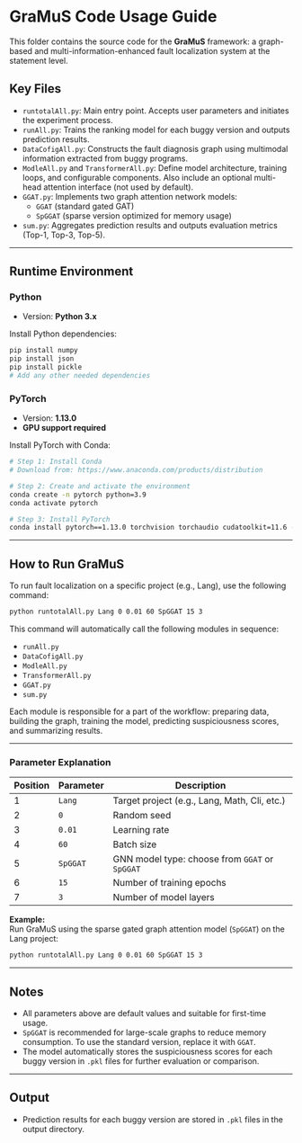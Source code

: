 # GraMuS Code Usage Guide

This folder contains the source code for the **GraMuS** framework: a graph-based and multi-information-enhanced fault localization system at the statement level.

## Key Files

- `runtotalAll.py`: Main entry point. Accepts user parameters and initiates the experiment process.
- `runAll.py`: Trains the ranking model for each buggy version and outputs prediction results.
- `DataCofigAll.py`: Constructs the fault diagnosis graph using multimodal information extracted from buggy programs.
- `ModleAll.py` and `TransformerAll.py`: Define model architecture, training loops, and configurable components. Also include an optional multi-head attention interface (not used by default).
- `GGAT.py`: Implements two graph attention network models:
  - `GGAT` (standard gated GAT)
  - `SpGGAT` (sparse version optimized for memory usage)
- `sum.py`: Aggregates prediction results and outputs evaluation metrics (Top-1, Top-3, Top-5).

---

## Runtime Environment

### Python
- Version: **Python 3.x**

Install Python dependencies:
```bash
pip install numpy
pip install json
pip install pickle
# Add any other needed dependencies
```

### PyTorch
- Version: **1.13.0**
- **GPU support required**

Install PyTorch with Conda:
```bash
# Step 1: Install Conda
# Download from: https://www.anaconda.com/products/distribution

# Step 2: Create and activate the environment
conda create -n pytorch python=3.9
conda activate pytorch

# Step 3: Install PyTorch
conda install pytorch==1.13.0 torchvision torchaudio cudatoolkit=11.6 -c pytorch
```

---

## How to Run GraMuS

To run fault localization on a specific project (e.g., Lang), use the following command:

```bash
python runtotalAll.py Lang 0 0.01 60 SpGGAT 15 3
```

This command will automatically call the following modules in sequence:

- `runAll.py`
- `DataCofigAll.py`
- `ModleAll.py`
- `TransformerAll.py`
- `GGAT.py`
- `sum.py`

Each module is responsible for a part of the workflow: preparing data, building the graph, training the model, predicting suspiciousness scores, and summarizing results.

---

###  Parameter Explanation

| Position | Parameter   | Description                                                             |
|----------|-------------|-------------------------------------------------------------------------|
| 1        | `Lang`      | Target project (e.g., Lang, Math, Cli, etc.)                            |
| 2        | `0`         | Random seed                                                             |
| 3        | `0.01`      | Learning rate                                                           |
| 4        | `60`        | Batch size                                                              |
| 5        | `SpGGAT`    | GNN model type: choose from `GGAT` or `SpGGAT`                          |
| 6        | `15`        | Number of training epochs                                               |
| 7        | `3`         | Number of model layers                                                  |

**Example:**  
Run GraMuS using the sparse gated graph attention model (`SpGGAT`) on the Lang project:
```bash
python runtotalAll.py Lang 0 0.01 60 SpGGAT 15 3
```

---

## Notes

- All parameters above are default values and suitable for first-time usage.
- `SpGGAT` is recommended for large-scale graphs to reduce memory consumption. To use the standard version, replace it with `GGAT`.
- The model automatically stores the suspiciousness scores for each buggy version in `.pkl` files for further evaluation or comparison.

---

## Output

- Prediction results for each buggy version are stored in `.pkl` files in the output directory.
